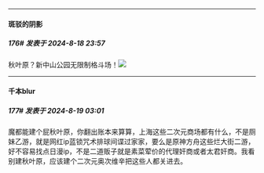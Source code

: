 ﻿
*****

####  斑驳的阴影  
##### 176#       发表于 2024-8-18 23:57

秋叶原？新中山公园无限制格斗场！<img src="https://static.saraba1st.com/image/smiley/face2017/059.png" referrerpolicy="no-referrer">


*****

####  千本blur  
##### 177#       发表于 2024-8-19 03:01

魔都能建个屁秋叶原，你翻出账本来算算，上海这些二次元商场都有什么，不是厕妹乙游，就是网红ip蓝锁咒术排球间谍过家家，要么是原神方舟这些烂大街二游，好不容易找点日漫ip，不是二道贩子就是素菜荤价的代理奸商或者太君奸商。我看别建秋叶原，应该建个二次元奥次维辛把这些人都关进去。

